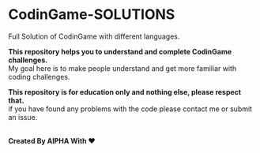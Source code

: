 # CodinGame-SOLUTIONS
Full Solution of CodinGame with different languages.<br>

**This repository helps you to understand and complete CodinGame challenges.**<br>
My goal here is to make people understand and get more familiar with coding challenges.<br>

**This repository is for education only and nothing else, please respect that.**<br>
if you have found any problems with the code please contact me or submit an issue.<br><br>

**Created By AlPHA With ❤️**
